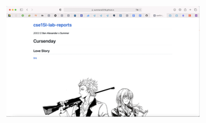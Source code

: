 ![image][1]

[1]: https://github.com/SummerA0318/cse15l-lab-reports/blob/97286c3a39b51426ba6a5dd934ef88a19954f9fd/%E6%88%AA%E5%B1%8F2022-09-27%20%E4%B8%8B%E5%8D%889.08.56.png